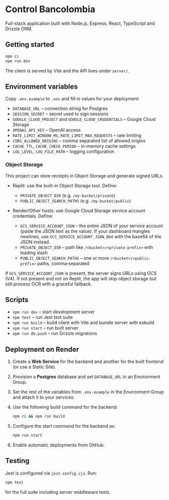 # Control Bancolombia

Full-stack application built with Node.js, Express, React, TypeScript and Drizzle ORM.

## Getting started

```bash
npm ci
npm run dev
```

The client is served by Vite and the API lives under `server/`.

## Environment variables

Copy `.env.example` to `.env` and fill in values for your deployment:

- `DATABASE_URL` – connection string for Postgres
- `SESSION_SECRET` – secret used to sign sessions
- `GOOGLE_CLOUD_PROJECT` and `GOOGLE_CLOUD_CREDENTIALS` – Google Cloud Storage
- `OPENAI_API_KEY` – OpenAI access
- `RATE_LIMIT_WINDOW_MS`, `RATE_LIMIT_MAX_REQUESTS` – rate limiting
- `CORS_ALLOWED_ORIGINS` – comma separated list of allowed origins
- `CACHE_TTL`, `CACHE_CHECK_PERIOD` – in-memory cache settings
- `LOG_LEVEL`, `LOG_FILE_PATH` – logging configuration

### Object Storage

This project can store receipts in Object Storage and generate signed URLs.

- Replit: use the built-in Object Storage tool. Define:
  - `PRIVATE_OBJECT_DIR` (e.g. `/my-bucket/private`)
  - `PUBLIC_OBJECT_SEARCH_PATHS` (e.g. `/my-bucket/public`)

- Render/Other hosts: use Google Cloud Storage service account credentials. Define:
  - `GCS_SERVICE_ACCOUNT_JSON` – the entire JSON of your service account (paste the JSON text as the value). If your dashboard mangles newlines, use `GCS_SERVICE_ACCOUNT_JSON_B64` with the base64 of the JSON instead.
  - `PRIVATE_OBJECT_DIR` – path like `/<bucket>/<private-prefix>` with leading slash
  - `PUBLIC_OBJECT_SEARCH_PATHS` – one or more `/<bucket>/<public-prefix>` paths, comma‑separated

If `GCS_SERVICE_ACCOUNT_JSON` is present, the server signs URLs using GCS (V4). If not present and not on Replit, the app will skip object storage but still process OCR with a graceful fallback.

## Scripts

- `npm run dev` – start development server
- `npm test` – run Jest test suite
- `npm run build` – build client with Vite and bundle server with esbuild
- `npm run start` – run built server
- `npm run db:push` – run Drizzle migrations

## Deployment on Render

1. Create a **Web Service** for the backend and another for the built frontend (or use a Static Site).
2. Provision a **Postgres** database and set `DATABASE_URL` in an Environment Group.
3. Set the rest of the variables from `.env.example` in the Environment Group and attach it to your services.
4. Use the following build command for the backend:

   ```bash
   npm ci && npm run build
   ```

5. Configure the start command for the backend as:

   ```bash
   npm run start
   ```

6. Enable automatic deployments from GitHub.

## Testing

Jest is configured via `jest.config.cjs`. Run:

```bash
npm test
```

for the full suite including server middleware tests.
